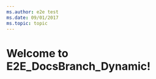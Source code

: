 ```yaml
---
ms.author: e2e test
ms.date: 09/01/2017
ms.topic: topic
---
```


# Welcome to E2E_DocsBranch_Dynamic!
